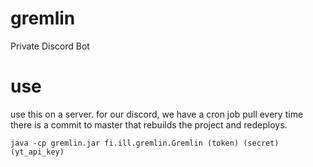 # gremlin
Private Discord Bot

# use

use this on a server. 
for our discord, we have a cron job pull every time there is a commit to master that rebuilds the project and redeploys.

```java -cp gremlin.jar fi.ill.gremlin.Gremlin (token) (secret) (yt_api_key)```